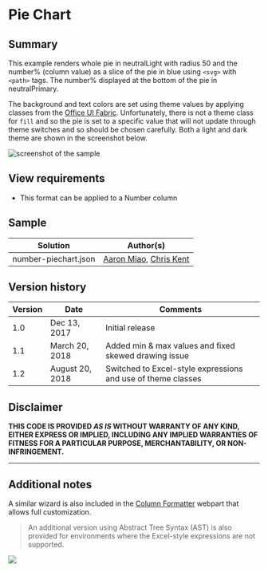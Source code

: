 # Pie Chart

## Summary
This example renders whole pie in neutralLight with radius 50 and the number% (column value) as a slice of the pie in blue using `<svg>` with `<path>` tags. The number% displayed at the bottom of the pie in neutralPrimary.

The background and text colors are set using theme values by applying classes from the [Office UI Fabric](https://developer.microsoft.com/en-us/fabric#/styles/colors). Unfortunately, there is not a theme class for `fill` and so the pie is set to a specific value that will not update through theme switches and so should be chosen carefully. Both a light and dark theme are shown in the screenshot below.

![screenshot of the sample](./assets/screenshot.png)

## View requirements
- This format can be applied to a Number column

## Sample

Solution|Author(s)
--------|---------
number-piechart.json | [Aaron Miao](https://github.com/aaronmi), [Chris Kent](https://github.com/thechriskent)

## Version history

Version|Date|Comments
-------|----|--------
1.0|Dec 13, 2017|Initial release
1.1|March 20, 2018|Added min & max values and fixed skewed drawing issue
1.2|August 20, 2018|Switched to Excel-style expressions and use of theme classes

## Disclaimer
**THIS CODE IS PROVIDED *AS IS* WITHOUT WARRANTY OF ANY KIND, EITHER EXPRESS OR IMPLIED, INCLUDING ANY IMPLIED WARRANTIES OF FITNESS FOR A PARTICULAR PURPOSE, MERCHANTABILITY, OR NON-INFRINGEMENT.**

---

## Additional notes

A similar wizard is also included in the [Column Formatter](https://github.com/SharePoint/sp-dev-solutions/blob/master/solutions/ColumnFormatter/README.md) webpart that allows full customization.

> An additional version using Abstract Tree Syntax (AST) is also provided for environments where the Excel-style expressions are not supported.

<img src="https://pnptelemetry.azurewebsites.net/list-formatting/column-samples/number-piechart" />
